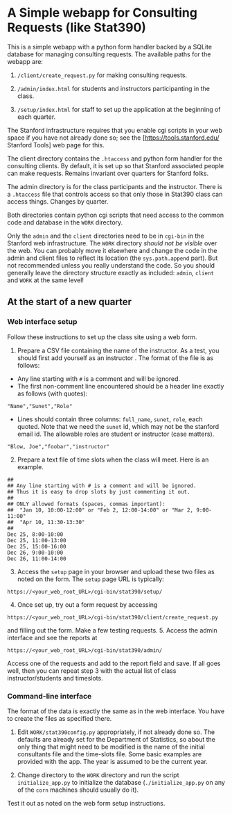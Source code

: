 # A Simple webapp for Consulting Requests (like Stat390)

This is a simple webapp with a python form handler backed by a SQLite
database for managing consulting requests. The available paths for the
webapp are:

1. `/client/create_request.py` for making consulting requests.

2. `/admin/index.html` for students and instructors participanting in
   the class.

3. `/setup/index.html` for staff to set up the application at the
   beginning of each quarter. 

The Stanford infrastructure requires that you enable cgi scripts in
your web space if you have not already done so; see the
[https://tools.stanford.edu/ Stanford Tools] web page for this.

The client directory contains the `.htaccess` and python form handler
for the consulting clients.  By default, it is set up so that Stanford
associated people can make requests.  Remains invariant over quarters
for Stanford folks.

The admin directory is for the class participants and the
instructor. There is a `.htaccess` file that controls access so that
only those in Stat390 class can access things. Changes by quarter.

Both directories contain python cgi scripts that need access to the
common code and database in the `WORK` directory.

Only the `admin` and the `client` directories need to be in `cgi-bin`
in the Stanford web infrastructure. The `WORK` directory _should not
be visible_ over the web. You can probably move it elsewhere and
change the code in the admin and client files to reflect its location
(the `sys.path.append` part). But not recommended unless you really
understand the code. So you should generally leave the directory
structure exactly as included: `admin`, `client` and `WORK` at the
same level!

## At the start of a new quarter

### Web interface setup

Follow these instructions to set up the class site using a web form. 

1. Prepare a CSV file containing the name of the instructor. As a test, you should first add yourself as an instructor . The format of the file is as follows:

  - Any line starting with `#` is a comment and will be ignored.
  - The first non-comment line encountered should be a header line exactly as follows   (with quotes): 
  ```
  "Name","Sunet","Role"
  ```
  - Lines should contain three columns: `full_name`, `sunet`, `role`, each quoted. Note that we need the `sunet` id, which may not be the stanford email id. The allowable roles are student or instructor (case matters). 
  ```
  "Blow, Joe","foobar","instructor"
  ```

2. Prepare a text file of time slots when the class will meet. Here is an example.
```
##
## Any line starting with # is a comment and will be ignored.
## Thus it is easy to drop slots by just commenting it out.
##
## ONLY allowed formats (spaces, commas important): 
##  "Jan 10, 10:00-12:00" or "Feb 2, 12:00-14:00" or "Mar 2, 9:00-11:00"
##  "Apr 10, 11:30-13:30"
##
Dec 25, 8:00-10:00
Dec 25, 11:00-13:00
Dec 25, 15:00-16:00
Dec 26, 9:00-10:00
Dec 26, 11:00-14:00
```
3. Access the `setup` page in your browser and upload these two files as noted on the form. The `setup` page URL is typically:
```
https://<your_web_root_URL>/cgi-bin/stat390/setup/
```
4. Once set up, try out a form request by accessing
```
https://<your_web_root_URL>/cgi-bin/stat390/client/create_request.py
```
   and filling out the form.  Make a few testing requests.
5. Access the admin interface and see the reports at
```
https://<your_web_root_URL>/cgi-bin/stat390/admin/
```

Access one of the requests and add to the report field and save. If all goes well, then you can repeat step 3 with the actual list of class instructor/students and timeslots.

### Command-line interface

The format of the data is exactly the same as in the web
interface. You have to create the files as specified there. 

1. Edit `WORK/stat390config.py` appropriately, if not already done
   so. The defaults are already set for the Department of Statistics,
   so about the only thing that might need to be modified is the name
   of the initial consultants file and the time-slots file. Some basic
   examples are provided with the app. The year is assumed to be
   the current year.

2. Change directory to the `WORK` directory and run the script
   `initialize_app.py` to initialize the database
   (`./initialize_app.py` on any of the `corn` machines should usually
   do it).

Test it out as noted on the web form setup instructions.
